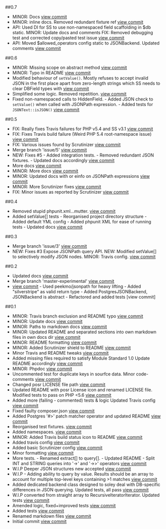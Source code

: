 ##0.7  

 * MINOR: Docs [view commit](http://github.com/phptek/silverstripe-jsontext/commit/09c137842e8cfe35efb032287eb240effd998890)
 * MINOR: inline docs. Removed redundant fixture ref [view commit](http://github.com/phptek/silverstripe-jsontext/commit/dd16546e84ee4d04118adde4ab0c03337724e304)
 * API: Used DI for SS to use non-namespaced field scaffolding in $db static. MINOR: Update docs and comments FIX: Removed debugging test and corrected copy/pasted test issue [view commit](http://github.com/phptek/silverstripe-jsontext/commit/ad296ee9b4ee86b02e7552aa9ac1f87fceaed94a)
 * API: Moved $allowed_operators config static to JSONBackend. Updated comments [view commit](http://github.com/phptek/silverstripe-jsontext/commit/5844b862f58251414892407ea4765df763042ac0)

##0.6 

 * MINOR: Missing scope on abstract method [view commit](http://github.com/phptek/silverstripe-jsontext/commit/bae9c50035c9b05443b3c42821fa83f5fdf1b3f9)
 * MINOR: Typo in README [view commit](http://github.com/phptek/silverstripe-jsontext/commit/981da1dc1e27605b2bb1ad28214dbcee000d64e4)
 * Modified behaviour of `setValue()`. Mostly refuses to accept invalid JSON in the first place apart from zero-length strings which SS needs to clear DBField types with [view commit](http://github.com/phptek/silverstripe-jsontext/commit/6ca8f1b26e9cd317ddc275827578a1a6992a7a8d)
 * Simplified some logic. Removed repetition. [view commit](http://github.com/phptek/silverstripe-jsontext/commit/2afc8624c22466470a539b4fb0e173d7fa31ec69)
 * Fixed non-namespaced calls to HiddenField. - Added JSON check to `setValue()` when called with JSONPath expression. - Added tests for `JSONText::isJSON()` [view commit](http://github.com/phptek/silverstripe-jsontext/commit/c1f2b6081c8546a6600e263d7628d9e26de78998) 

##0.5

 * FIX: Really fixes Travis failures for PHP v5.4 and SS v3.1 [view commit](http://github.com/phptek/silverstripe-jsontext/commit/5cb32aa3e11bd5de3bd54298a517283c35e2c665)
 * FIX: Fixes Travis build failure (Weird PHP 5.4 root-namespace issue) [view commit](http://github.com/phptek/silverstripe-jsontext/commit/eedf4e73cf07a1139657a997edebf1d111fa6898)
 * FIX: Various issues found by Scrutinizer [view commit](http://github.com/phptek/silverstripe-jsontext/commit/cf178da87f58aad0411aa3bc63e1b82daad02654)
 * Merge branch 'issue/5' [view commit](http://github.com/phptek/silverstripe-jsontext/commit/9eb09df344e4500f1a435d469bc4b0aaa42c4237)
 * NEW: Fixes #5 - Added integration tests. - Removed redundant JSON fixtures. - Updated docs accordingly [view commit](http://github.com/phptek/silverstripe-jsontext/commit/fe140df88cf85ff8d31262d3459df8445b668a40)
 * More docs [view commit](http://github.com/phptek/silverstripe-jsontext/commit/f2c532a1fa97de49645f4c5e3e18f941bf218bd0)
 * MINOR: More docs [view commit](http://github.com/phptek/silverstripe-jsontext/commit/a18c8d4abf7a2826ba26682368997551641b109a)
 * MINOR: Updated docs with or einfo on JSONPath expressions [view commit](http://github.com/phptek/silverstripe-jsontext/commit/a803ba0ce1088a0d22e2ec97753c866bbea5f0f9)
 * MINOR: More Scrutinizer fixes [view commit](http://github.com/phptek/silverstripe-jsontext/commit/75b5761f42b98362c2e226ad66a9a396f8149eb1)
 * FIX: Minor issues as reported by Scrutinizer [view commit](http://github.com/phptek/silverstripe-jsontext/commit/1f0d306d1e60db2bb341d3f04b0b8b2e19ea4b49)

##0.4

 * Removed stupid phpunit.xml...mutter. [view commit](http://github.com/phptek/silverstripe-jsontext/commit/8f56bda53317daedd3dd937ab85562491963be4d)
 * Added setValue[] tests - Reorganised project directory structure - Added default YML config - Added phpunit XML for ease of running tests - Updated docs [view commit](http://github.com/phptek/silverstripe-jsontext/commit/af643a190d67eeea2c20fd0315866ea346e05b5b)

##0.3

 * Merge branch 'issue/3' [view commit](http://github.com/phptek/silverstripe-jsontext/commit/7b46e521da1bf32462d67358d9ad232b49eac9c1)
 * NEW: Fixes #3 Expose JSONPath query API. NEW: Modified setValue[] to selectively modify JSON nodes. MINOR: Travis config. [view commit](http://github.com/phptek/silverstripe-jsontext/commit/f496af61074dc3bee85ed7bc42fdecc20742f5e7)

##0.2

 * Updated docs [view commit](http://github.com/phptek/silverstripe-jsontext/commit/301d7506957dab3ffbacd2c320c9556b0929bef9)
 * Merge branch 'master-experimental' [view commit](http://github.com/phptek/silverstripe-jsontext/commit/627b5c6078bdc4984343e9d9685b71f0ea781506)
 * [view commit](http://github.com/phptek/silverstripe-jsontext/commit/c0107234021f9d8d20cdf544ceabc5f38f05c36e) - Used peekmo/jsonpath for heavy lifting - Added "silverstripe" as valid return type - Added PostgresJSONBackend, JSONBackend is abstract - Refactored and added tests [view commit]

##0.1

 * MINOR: Travis branch exclusion and README typo [view commit](http://github.com/phptek/silverstripe-jsontext/commit/9d18b473e95480cd0b86db302cb542d2a75934ab)
 * MINOR: Update docs [view commit](http://github.com/phptek/silverstripe-jsontext/commit/053ce8f804577dfee6fda60d54467dc3da64dbbf)
 * MINOR: Paths to markdown docs [view commit](http://github.com/phptek/silverstripe-jsontext/commit/5934b1119c330f77eca6bc292fd288da21fae83c)
 * MINOR: Updated README and separated sections into own markdown files in own docs dir [view commit](http://github.com/phptek/silverstripe-jsontext/commit/3924fac23101b1f929d6bf8628c6e959b3408623)
 * MINOR: README formatting [view commit](http://github.com/phptek/silverstripe-jsontext/commit/4d9ca8d5089587e78d2643e1fe4124525a33518a)
 * MINOR: Added Scrutinizer shield to README [view commit](http://github.com/phptek/silverstripe-jsontext/commit/dc798636975810d6fda647c204ed4cce8b0b634c)
 * Minor Travis and README tweaks [view commit](http://github.com/phptek/silverstripe-jsontext/commit/1eec68a5021a88e3b090974695fb56e4abe18fb1)
 * Added missing files required to satisfy Module Standard 1.0 Update README accordingly [view commit](http://github.com/phptek/silverstripe-jsontext/commit/9a508f8e2b1078ff4f8e27e992546fe5bacb7679)
 * MINOR: Phpdoc [view commit](http://github.com/phptek/silverstripe-jsontext/commit/dacd1064607bf3a1837f67be690a23e3f959dcc8)
 * Uncommented test for duplicate keys in sourfce data. Minor code-comments [view commit](http://github.com/phptek/silverstripe-jsontext/commit/67ffab39b7199b4b77db0fb12157d061e46acaf2)
 * Changed posr LICENSE file path [view commit](http://github.com/phptek/silverstripe-jsontext/commit/471861cc4c9708464822670d7eb38497eeafc114)
 * Updated README with posr License icon and renamed LICENSE file. Modified tests to pass on PHP <5.6 [view commit](http://github.com/phptek/silverstripe-jsontext/commit/2c76e39bf6b243894e5a6f997a5528d50c0a938a)
 * Added more (failing - commented) tests & logic Updated Travis config [view commit](http://github.com/phptek/silverstripe-jsontext/commit/01120a27617fea823444fe83e4be9c44b82912eb)
 * Fixed faulty composer.json [view commit](http://github.com/phptek/silverstripe-jsontext/commit/4cc8d7d147a898a73e18a42f25ddf182066289ca)
 * Added Postgres '#>' patch matcher operator and updated README [view commit](http://github.com/phptek/silverstripe-jsontext/commit/83f346c1d15aa95808b6546b03a383247e1e3e62)
 * Reorganised test fixtures. [view commit](http://github.com/phptek/silverstripe-jsontext/commit/72fad78ad27fe5060f3c7fb1d31e5b3eee49403f)
 * Added namespaces. [view commit](http://github.com/phptek/silverstripe-jsontext/commit/8777316d0974f0d456ac48223b752461308c2ea1)
 * MINOR: Added Travis build status icon to README [view commit](http://github.com/phptek/silverstripe-jsontext/commit/0542043d765ff7455ae90ed37c93ab8af12fdcf2)
 * Added travis config [view commit](http://github.com/phptek/silverstripe-jsontext/commit/1dda5a6e24193d2047e595f9045f232e4b4f7d21)
 * Added basic Scrutinizer config [view commit](http://github.com/phptek/silverstripe-jsontext/commit/d0d98a56044fa946ee258e2c776efaa8c18fbbcb)
 * Minor formatting [view commit](http://github.com/phptek/silverstripe-jsontext/commit/cb9664e4f49d206101265a5d95c714e59dd9daa5)
 * More tests. - Renamed extract[] to query[]. - Updated README - Split INT and STRING queries into '->' and '->>' operators [view commit](http://github.com/phptek/silverstripe-jsontext/commit/c30f08acb0882d2e4973b66dfefa078d24e527c7)
 * W.I.P Deeper JSON structures new accepted [view commit](http://github.com/phptek/silverstripe-jsontext/commit/b421bbf23d7fc69ad68b2e21f4474eb4c783899e)
 * W.I.P - Adding ability to query by value. Results should be an array to   account for multiple top-level keys containing >1 matches [view commit](http://github.com/phptek/silverstripe-jsontext/commit/749c7cc3ff6ba59006b63cdd26dc6b72af2a820f)
 * Added dedicated backend class designed to soley deal with DB-specific differences in JSON querying. Updated tests, all pass [view commit](http://github.com/phptek/silverstripe-jsontext/commit/9925d05e7c1290b5766177d456cc7343521d24c0)
 * W.I.P converted from straight array to RecursiveIteratorIterator. Updated tests [view commit](http://github.com/phptek/silverstripe-jsontext/commit/05a1e4f4922314a6d9dbdbd20e94bef08b76b5e1) 
 * Amended logic, fixed+improved tests [view commit](http://github.com/phptek/silverstripe-jsontext/commit/70c2cf2f3cc6331d86d56886b02a44c4562768f0)
 * Added tests [view commit](http://github.com/phptek/silverstripe-jsontext/commit/9aeddc94f989e6b769ed9231dbeba460bb12e8a1)
 * Renamed markdown files [view commit](http://github.com/phptek/silverstripe-jsontext/commit/fa838f23f0c65964f821f2f53f461d06a52a3f80)
 * Initial commit [view commit](http://github.com/phptek/silverstripe-jsontext/commit/c6534fe05ff4a0d2e74937d53dc0f7cf5daac94e)

